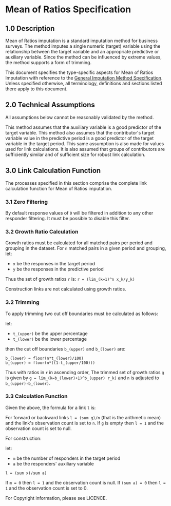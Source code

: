 # Mean of Ratios Specification

## 1.0 Description

Mean of Ratios imputation is a standard imputation method for business
surveys. The method imputes a single numeric (target) variable using the
relationship between the target variable and an appropriate predictive or
auxiliary variable. Since the method can be influenced by extreme values,
the method supports a form of trimming.

This document specifies the type-specific aspects  for Mean of Ratios
Imputation with reference to the
[General Imputation Method Specification](../general/technical_specification.md).
Unless specified otherwise, all terminology, definitions and sections listed
there apply to this document.

## 2.0 Technical Assumptions

All assumptions below cannot be reasonably validated by the method.

This method assumes that the auxiliary variable is a good predictor of the
target variable. This method also assumes that the contributor's target
variable value in the predictive period is a good predictor of the target
variable in the target period. This same assumption is also made for values
used for link calculations. It is also assumed that groups of contributors
are sufficiently similar and of sufficient size for robust link calculation.

## 3.0 Link Calculation Function

The processes specified in this section comprise the complete link
calculation function for Mean of Ratios imputation.

### 3.1 Zero Filtering

By default response values of `0` will be filtered in addition to any other
responder filtering. It must be possible to disable this filter.

### 3.2 Growth Ratio Calculation

Growth ratios must be calculated for all matched pairs per period and
grouping in the dataset. For `n` matched pairs in a given period and
grouping, let:
* `x` be the responses in the target period
* `y` be the responses in the predictive period

Thus the set of growth ratios `r` is:
`r = (lim_(k=1)^n x_k/y_k)`

Construction links are not calculated using growth ratios.

### 3.2 Trimming

To apply trimming two cut off boundaries must be calculated as follows:

let:
* `t_(upper)` be the upper percentage
* `t_(lower)` be the lower percentage

then the cut off boundaries `b_(upper)` and `b_(lower)` are:
```asciimath
b_(lower) = floor(n*t_(lower)/100)
b_(upper) = floor(n*((1-t_(upper/100)))
```

Thus with ratios in `r` in ascending order, The trimmed set of growth ratios
`g` is given by `g = lim_(k=b_(lower)+1)^b_(upper) r_k)` and `n` is adjusted
to `b_(upper)-b_(lower)`.

### 3.3 Calculation Function

Given the above, the formula for a link `l` is:

For forward or backward links `l = (sum g)/n` (that is the
arithmetic mean) and the link's observation count is set to `n`. If `g` is
empty then `l = 1` and the observation count is set to null.

For construction:

let:
* `m` be the number of responders in the target period
* `a` be the responders' auxiliary variable

`l = (sum x)/sum a)`

If `m = 0` then `l = 1` and the observation count is null. If
`(sum a) = 0` then `l = 1` and the observation count is set to 0.

For Copyright information, please see LICENCE.
